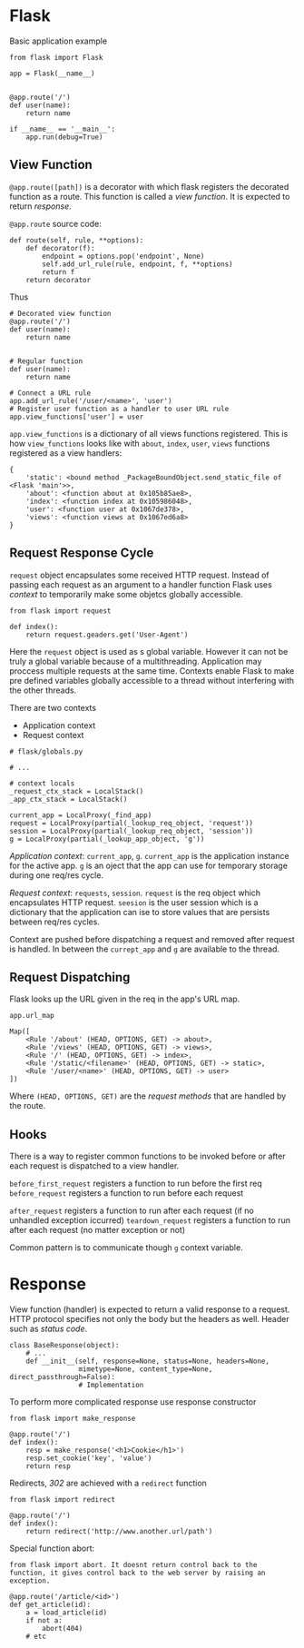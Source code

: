 # Flask
Basic application example

```
from flask import Flask

app = Flask(__name__)


@app.route('/')
def user(name):
    return name

if __name__ == '__main__':
    app.run(debug=True)

```

## View Function
`@app.route([path])` is a decorator with which flask registers the decorated function as a route. This function is called a *view function*. It is expected to return *response*.

`@app.route` source code:

```
def route(self, rule, **options):
    def decorator(f):
        endpoint = options.pop('endpoint', None)
        self.add_url_rule(rule, endpoint, f, **options)
        return f
    return decorator
```

Thus

```
# Decorated view function
@app.route('/')
def user(name):
    return name


# Regular function
def user(name):
    return name

# Connect a URL rule
app.add_url_rule('/user/<name>', 'user')
# Register user function as a handler to user URL rule
app.view_functions['user'] = user
```

`app.view_functions` is a dictionary of all views functions registered. This is how `view_functions` looks like with `about`, `index`, `user`, `views` functions registered as a view handlers:

```
{
    'static': <bound method _PackageBoundObject.send_static_file of <Flask 'main'>>,
    'about': <function about at 0x105b85ae8>,
    'index': <function index at 0x105986048>,
    'user': <function user at 0x1067de378>,
    'views': <function views at 0x1067ed6a8>
}
```

## Request Response Cycle
`request` object encapsulates some received HTTP request. Instead of passing each request as an argument to a handler function Flask uses *context* to temporarily make some objetcs globally accessible.

```
from flask import request

def index():
    return request.geaders.get('User-Agent')
```

Here the `request` object is used as s global variable. However it can not be truly a global variable because of a multithreading. Application may proccess multiple requests at the same time. Contexts enable Flask to make pre defined variables globally accessible to a thread without interfering with the other threads.

There are two contexts

- Application context
- Request context

```
# flask/globals.py

# ...

# context locals
_request_ctx_stack = LocalStack()
_app_ctx_stack = LocalStack()

current_app = LocalProxy(_find_app)
request = LocalProxy(partial(_lookup_req_object, 'request'))
session = LocalProxy(partial(_lookup_req_object, 'session'))
g = LocalProxy(partial(_lookup_app_object, 'g'))
```

*Application context*: `current_app`, `g`. `current_app` is the application instance for the active app. `g` is an oject that the app can use for temporary storage during one req/res cycle.

*Request context*: `requests`, `session`. `request` is the req object which encapsulates HTTP request. `seesion` is the user session which is a dictionary that the application can ise to store values that are persists between req/res cycles.

Context are pushed before dispatching a request and removed after request is handled. In between the `currept_app` and `g` are available to the thread.

## Request Dispatching
Flask looks up the URL given in the req in the app's URL map.

```
app.url_map

Map([
    <Rule '/about' (HEAD, OPTIONS, GET) -> about>,
    <Rule '/views' (HEAD, OPTIONS, GET) -> views>,
    <Rule '/' (HEAD, OPTIONS, GET) -> index>,
    <Rule '/static/<filename>' (HEAD, OPTIONS, GET) -> static>,
    <Rule '/user/<name>' (HEAD, OPTIONS, GET) -> user>
])
```

Where `(HEAD, OPTIONS, GET)` are the *request methods* that are handled by the route.


## Hooks
There is a way to register common functions to be invoked before or after each request is dispatched to a view handler.

`before_first_request` registers a function to run before the first req
`before_request` registers a function to run before each request

`after_request` registers a function to run after each request (if no unhandled exception iccurred)
`teardown_request` registers a function to run after each request (no matter exception or not)

Common pattern is to communicate though `g` context variable.


# Response
View function (handler) is expected to return a valid response to a request. HTTP protocol specifies not only the body but the headers as well. Header such as *status code*. 

```
class BaseResponse(object):
    # ...
    def __init__(self, response=None, status=None, headers=None,
                 mimetype=None, content_type=None, direct_passthrough=False):
                 # Implementation
```

To perform more complicated response use response constructor

```
from flask import make_response

@app.route('/')
def index():
    resp = make_response('<h1>Cookie</h1>')
    resp.set_cookie('key', 'value')
    return resp
```

Redirects, *302* are achieved with a `redirect` function

```
from flask import redirect

@app.route('/')
def index():
    return redirect('http://www.another.url/path')
```

Special function abort:

```
from flask import abort. It doesnt return control back to the function, it gives control back to the web server by raising an exception.

@app.route('/article/<id>')
def get_article(id):
    a = load_article(id)
    if not a:
        abort(404)
    # etc
```
